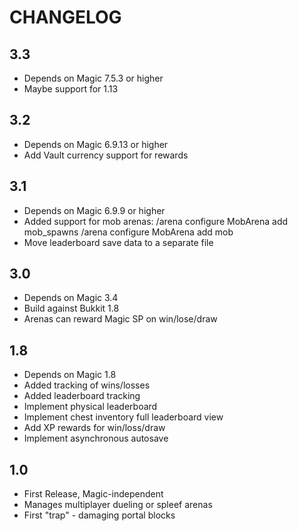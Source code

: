 # CHANGELOG

## 3.3

 - Depends on Magic 7.5.3 or higher
 - Maybe support for 1.13

## 3.2

 - Depends on Magic 6.9.13 or higher
 - Add Vault currency support for rewards

## 3.1

 - Depends on Magic 6.9.9 or higher
 - Added support for mob arenas:
   /arena configure MobArena add mob_spawns
   /arena configure MobArena add mob
 - Move leaderboard save data to a separate file

## 3.0
 - Depends on Magic 3.4
 - Build against Bukkit 1.8
 - Arenas can reward Magic SP on win/lose/draw

## 1.8

 - Depends on Magic 1.8
 - Added tracking of wins/losses
 - Added leaderboard tracking
 - Implement physical leaderboard
 - Implement chest inventory full leaderboard view
 - Add XP rewards for win/loss/draw
 - Implement asynchronous autosave

## 1.0

 - First Release, Magic-independent
 - Manages multiplayer dueling or spleef arenas
 - First "trap" - damaging portal blocks
